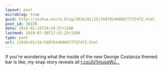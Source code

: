 ```yaml
---
layout: post
microblog: true
guid: http://joshua.micro.blog/2016/01/15/t687914606677737472.html
post_id: 36320
date: 2016-01-15T19:29:57+1100
lastmod: 2019-07-30T17:41:25+1100
type: post
url: /2016/01/15/t687914606677737472.html
---
```

If you're wondering what the inside of the new George Costanza themed bar is like, my snap story reveals all [t.co/JU1musqWJ...](https://t.co/JU1musqWJN)
